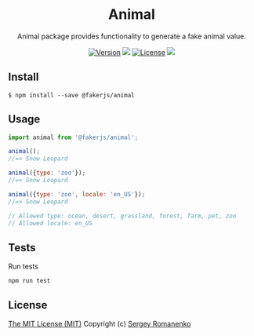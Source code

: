<h1 align="center">Animal</h1>
<p align="center">
Animal package provides functionality to generate a fake animal value.
</p>

<p align="center">
<a href="https://github.com/faker-javascript/animal/releases"><img alt="Version" src="https://img.shields.io/github/release/faker-javascript/animal.svg?label=version&color=green"></a> <img src="https://img.shields.io/npm/dt/@fakerjs/animal"> <a href="https://github.com/faker-javascript/animal"><img src="https://img.shields.io/badge/license-MIT-blue.svg?color=green" alt="License"></a> <img src="https://github.com/faker-javascript/animal/actions/workflows/tests.yml/badge.svg">

## Install

```
$ npm install --save @fakerjs/animal
```

## Usage

```js
import animal from '@fakerjs/animal';

animal();
//=> Snow Leopard

animal({type: 'zoo'});
//=> Snow Leopard

animal({type: 'zoo', locale: 'en_US'});
//=> Snow Leopard

// Allowed type: ocean, desert, grassland, forest, farm, pet, zoo
// Allowed locale: en_US
```

## Tests

Run tests

```
npm run test
```

## License
[The MIT License (MIT)](https://github.com/faker-javascript/animal/blob/master/LICENSE.txt)
Copyright (c) [Sergey Romanenko](https://github.com/Awilum)
